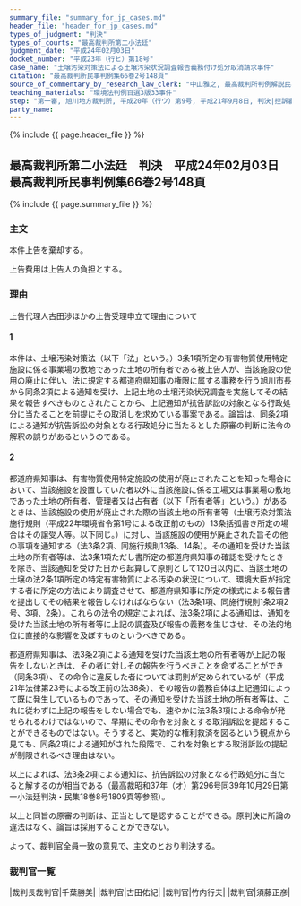 ```yaml
---
summary_file: "summary_for_jp_cases.md"
header_file: "header_for_jp_cases.md"
types_of_judgment: "判決"
types_of_courts: "最高裁判所第二小法廷"
judgment_date: "平成24年02月03日"
docket_number: "平成23年（行ヒ）第18号"
case_name: "土壌汚染対策法による土壌汚染状況調査報告義務付け処分取消請求事件"
citation: "最高裁判所民事判例集66巻2号148頁"
source_of_commentary_by_research_law_clerk: "中山雅之, 最高裁判所判例解説民事篇平成24年度91頁"
teaching_materials: "環境法判例百選3版33事件"
step: "第一審, 旭川地方裁判所, 平成20年（行ウ）第9号, 平成21年9月8日, 判決|控訴審, 札幌高等裁判所, 平成21年（行コ）第14号, 平成22年10月12日, 判決|差戻第一審, 旭川地方裁判所, 平成24年（行ウ）第1号, 平成24年11月27日, 判決|差戻控訴審, 札幌高等裁判所, 平成24年（行コ）第31号, 平成25年5月23日, 判決"
party_name:
---
```


{% include {{ page.header_file }}  %}

## 最高裁判所第二小法廷　判決　平成24年02月03日　最高裁判所民事判例集66巻2号148頁




{% include {{ page.summary_file }}  %}






### 主文



本件上告を棄却する。

上告費用は上告人の負担とする。





### 理由



上告代理人古田渉ほかの上告受理申立て理由について

#### 1

本件は、土壌汚染対策法（以下「法」という。）3条1項所定の有害物質使用特定施設に係る事業場の敷地であった土地の所有者である被上告人が、当該施設の使用の廃止に伴い、法に規定する都道府県知事の権限に属する事務を行う旭川市長から同条2項による通知を受け、上記土地の土壌汚染状況調査を実施してその結果を報告すべきものとされたことから、上記通知が抗告訴訟の対象となる行政処分に当たることを前提にその取消しを求めている事案である。論旨は、同条2項による通知が抗告訴訟の対象となる行政処分に当たるとした原審の判断に法令の解釈の誤りがあるというのである。

#### 2

都道府県知事は、有害物質使用特定施設の使用が廃止されたことを知った場合において、当該施設を設置していた者以外に当該施設に係る工場又は事業場の敷地であった土地の所有者、管理者又は占有者（以下「所有者等」という。）があるときは、当該施設の使用が廃止された際の当該土地の所有者等（土壌汚染対策法施行規則（平成22年環境省令第1号による改正前のもの）13条括弧書き所定の場合はその譲受人等。以下同じ。）に対し、当該施設の使用が廃止された旨その他の事項を通知する（法3条2項、同施行規則13条、14条）。その通知を受けた当該土地の所有者等は、法3条1項ただし書所定の都道府県知事の確認を受けたときを除き、当該通知を受けた日から起算して原則として120日以内に、当該土地の土壌の法2条1項所定の特定有害物質による汚染の状況について、環境大臣が指定する者に所定の方法により調査させて、都道府県知事に所定の様式による報告書を提出してその結果を報告しなければならない（法3条1項、同施行規則1条2項2号、3項、2条）。これらの法令の規定によれば、法3条2項による通知は、通知を受けた当該土地の所有者等に上記の調査及び報告の義務を生じさせ、その法的地位に直接的な影響を及ぼすものというべきである。

都道府県知事は、法3条2項による通知を受けた当該土地の所有者等が上記の報告をしないときは、その者に対しその報告を行うべきことを命ずることができ（同条3項）、その命令に違反した者については罰則が定められているが（平成21年法律第23号による改正前の法38条）、その報告の義務自体は上記通知によって既に発生しているものであって、その通知を受けた当該土地の所有者等は、これに従わずに上記の報告をしない場合でも、速やかに法3条3項による命令が発せられるわけではないので、早期にその命令を対象とする取消訴訟を提起することができるものではない。そうすると、実効的な権利救済を図るという観点から見ても、同条2項による通知がされた段階で、これを対象とする取消訴訟の提起が制限されるべき理由はない。

以上によれば、法3条2項による通知は、抗告訴訟の対象となる行政処分に当たると解するのが相当である（最高裁昭和37年（オ）第296号同39年10月29日第一小法廷判決・民集18巻8号1809頁等参照）。

以上と同旨の原審の判断は、正当として是認することができる。原判決に所論の違法はなく、論旨は採用することができない。

よって、裁判官全員一致の意見で、主文のとおり判決する。

### 裁判官一覧

|裁判長裁判官|千葉勝美|
|裁判官|古田佑紀|
|裁判官|竹内行夫|
|裁判官|須藤正彦|




